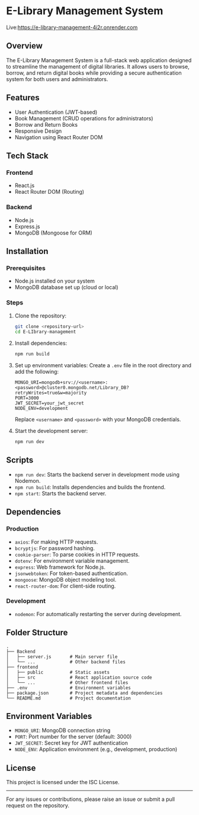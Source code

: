 # E-Library Management System

Live:https://e-library-management-4i2r.onrender.com

## Overview
The E-Library Management System is a full-stack web application designed to streamline the management of digital libraries. It allows users to browse, borrow, and return digital books while providing a secure authentication system for both users and administrators.

## Features
- User Authentication (JWT-based)
- Book Management (CRUD operations for administrators)
- Borrow and Return Books
- Responsive Design
- Navigation using React Router DOM

## Tech Stack
### Frontend
- React.js
- React Router DOM (Routing)

### Backend
- Node.js
- Express.js
- MongoDB (Mongoose for ORM)

## Installation

### Prerequisites
- Node.js installed on your system
- MongoDB database set up (cloud or local)

### Steps
1. Clone the repository:
   ```bash
   git clone <repository-url>
   cd E-LIbrary-management
   ```

2. Install dependencies:
   ```bash
   npm run build
   ```

3. Set up environment variables:
   Create a `.env` file in the root directory and add the following:
   ```env
   MONGO_URI=mongodb+srv://<username>:<password>@cluster0.mongodb.net/Library_DB?retryWrites=true&w=majority
   PORT=3000
   JWT_SECRET=your_jwt_secret
   NODE_ENV=development
   ```
   Replace `<username>` and `<password>` with your MongoDB credentials.

4. Start the development server:
   ```bash
   npm run dev
   ```

## Scripts
- `npm run dev`: Starts the backend server in development mode using Nodemon.
- `npm run build`: Installs dependencies and builds the frontend.
- `npm start`: Starts the backend server.

## Dependencies
### Production
- `axios`: For making HTTP requests.
- `bcryptjs`: For password hashing.
- `cookie-parser`: To parse cookies in HTTP requests.
- `dotenv`: For environment variable management.
- `express`: Web framework for Node.js.
- `jsonwebtoken`: For token-based authentication.
- `mongoose`: MongoDB object modeling tool.
- `react-router-dom`: For client-side routing.

### Development
- `nodemon`: For automatically restarting the server during development.

## Folder Structure
```
.
├── Backend
│   ├── server.js       # Main server file
│   └── ...             # Other backend files
├── frontend
│   ├── public          # Static assets
│   ├── src             # React application source code
│   └── ...             # Other frontend files
├── .env                # Environment variables
├── package.json        # Project metadata and dependencies
└── README.md           # Project documentation
```

## Environment Variables
- `MONGO_URI`: MongoDB connection string
- `PORT`: Port number for the server (default: 3000)
- `JWT_SECRET`: Secret key for JWT authentication
- `NODE_ENV`: Application environment (e.g., development, production)

## License
This project is licensed under the ISC License.

---

For any issues or contributions, please raise an issue or submit a pull request on the repository.
